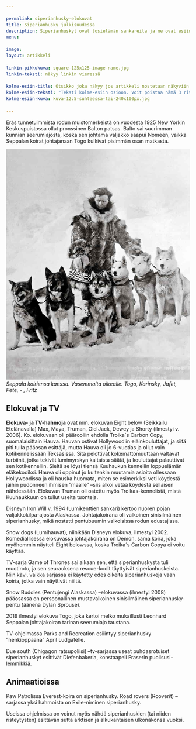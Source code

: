 ```yaml
---

permalink: siperianhusky-elokuvat
title: Siperianhusky julkisuudessa
description: Siperianhuskyt ovat tosielämän sankareita ja ne ovat esiintyneet useissa elokuvissa ja tv-sarjoissa
menu: 

image: 
layout: artikkeli

linkin-pikkukuva: square-125x125-image-name.jpg
linkin-teksti: näkyy linkin vieressä

kolme-esiin-title: Otsikko joka näkyy jos artikkeli nostetaan näkyviin kolme-esiin osioon. 
kolme-esiin-teksti: "Teksti kolme-esiin osioon. Voit poistaa nämä 3 riviä jos artikkelia ei esitellä."
kolme-esiin-kuva: kuva-12:5-suhteessa-tai-240x100px.jpg

---
```


Eräs tunnetuimmista rodun muistomerkeistä on vuodesta 1925 New Yorkin Keskuspuistossa ollut pronssinen Balton patsas. Balto sai suurimman kunnian seerumiajosta, koska sen johtama valjakko saapui Nomeen, vaikka Seppalan koirat johtajanaan Togo kulkivat pisimmän osan matkasta.

![Seppala with his siberian huskies](../images/Leonhard_Seppala_with_dogs.jpg)
*Seppala koiriensa kanssa. Vasemmalta oikealle: Togo, Karinsky, Jafet, Pete, - , Fritz*

## Elokuvat ja TV

**Elokuva- ja TV-hahmoja** ovat mm. elokuvan Eight below (Seikkailu Etelänavalla) Max, Maya, Truman, Old Jack, Dewey ja Shorty (ilmestyi v. 2006). Ko. elokuvaan oli päärooliin ehdolla Troika´s Carbon Copy, suomalaisittain Hauva. Hauvan ostivat Hollywoodiin eläinkouluttajat, ja siitä piti tulla pääosan esittäjä, mutta Hauva oli jo 6-vuotias ja ollut vain kotikennelissään Teksasissa. Sitä pelottivat kokemattomuuttaan valtavat turbiinit, jotka tekivät lumimyrskyn kaltaista säätä, ja kouluttajat palauttivat sen kotikenneliin. Sieltä se löysi tiensä Kuuhaukun kenneliin loppuelämän eläkekodiksi. Hauva oli oppinut jo kuitenkin muutamia asioita ollessaan Hollywoodissa ja oli hauska huomata, miten se esimerkiksi veti köydestä jäihin pudonneen ihmisen ”maalle” –siis alkoi vetää köydestä sellaisen nähdessään. Elokuvan Truman oli ostettu myös Troikas-kennelistä, mistä Kuuhaukkuun on tullut useita tuonteja.

Disneyn Iron Will v. 1994 (Lumikenttien sankari) kertoo nuoren pojan valjakkokilpa-ajosta Alaskassa. Johtajakoirana oli valkoinen sinisilmäinen siperianhusky, mikä nostatti pentubuumin valkoisissa rodun edustajissa.

Snow dogs (Lumihauvat), niinikään Disneyn elokuva, ilmestyi 2002. Komediallisessa elokuvassa johtajakoirana on Demon, sama koira, joka myöhemmin näytteli Eight belowssa, koska Troika´s Carbon Copya ei voitu käyttää.

TV-sarja Game of Thrones sai aikaan sen, että siperianhuskysta tuli muotirotu, ja sen seurauksena rescue-kodit täyttyivät siperianhuskeista. Niin kävi, vaikka sarjassa ei käytetty edes oikeita siperianhuskeja vaan koiria, jotka vain näyttivät niiltä.

Snow Buddies (Pentujengi Alaskassa) –elokuvassa (ilmestyi 2008) pääosassa on persoonallinen mustavalkoinen sinisilmäinen siperianhusky-pentu (äänenä Dylan Sprouse).

2019 ilmestyi elokuva Togo, joka kertoi melko mukaillusti Leonhard Seppalan johtajakoiran tarinan seerumiajo taustana.

TV-ohjelmassa Parks and Recreation esiiintyy siperianhusky ”henkioppaana” April Ludgatelle.

Due south (Chigagon ratsupoliisi) –tv-sarjassa useat puhdasrotuiset siperianhuskyt esittivät Diefenbakeria, konstaapeli Fraserin puolisusi-lemmikkiä.

## Animaatioissa

Paw Patrolissa Everest-koira on siperianhusky. Road rovers (Rooverit) –sarjassa yksi hahmoista on Exile-niminen siperianhusky.

Useissa ohjelmissa on voinut myös nähdä siperianhuskien (tai niiden risteytysten) esittävän sutta arktisen ja alkukantaisen ulkonäkönsä vuoksi.

